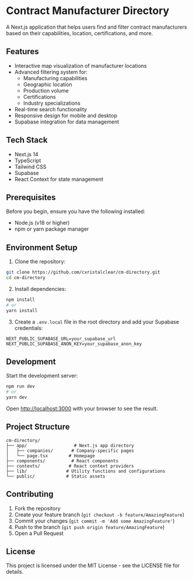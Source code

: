 # Contract Manufacturer Directory

A Next.js application that helps users find and filter contract manufacturers based on their capabilities, location, certifications, and more.

## Features

- Interactive map visualization of manufacturer locations
- Advanced filtering system for:
  - Manufacturing capabilities
  - Geographic location
  - Production volume
  - Certifications
  - Industry specializations
- Real-time search functionality
- Responsive design for mobile and desktop
- Supabase integration for data management

## Tech Stack

- Next.js 14
- TypeScript
- Tailwind CSS
- Supabase
- React Context for state management

## Prerequisites

Before you begin, ensure you have the following installed:
- Node.js (v18 or higher)
- npm or yarn package manager

## Environment Setup

1. Clone the repository:
```bash
git clone https://github.com/cxristalclear/cm-directory.git
cd cm-directory
```

2. Install dependencies:
```bash
npm install
# or
yarn install
```

3. Create a `.env.local` file in the root directory and add your Supabase credentials:
```
NEXT_PUBLIC_SUPABASE_URL=your_supabase_url
NEXT_PUBLIC_SUPABASE_ANON_KEY=your_supabase_anon_key
```

## Development

Start the development server:

```bash
npm run dev
# or
yarn dev
```

Open [http://localhost:3000](http://localhost:3000) with your browser to see the result.

## Project Structure

```
cm-directory/
├── app/                  # Next.js app directory
│   ├── companies/       # Company-specific pages
│   └── page.tsx        # Homepage
├── components/          # React components
├── contexts/           # React context providers
├── lib/               # Utility functions and configurations
└── public/            # Static assets
```

## Contributing

1. Fork the repository
2. Create your feature branch (`git checkout -b feature/AmazingFeature`)
3. Commit your changes (`git commit -m 'Add some AmazingFeature'`)
4. Push to the branch (`git push origin feature/AmazingFeature`)
5. Open a Pull Request

## License

This project is licensed under the MIT License - see the LICENSE file for details.
